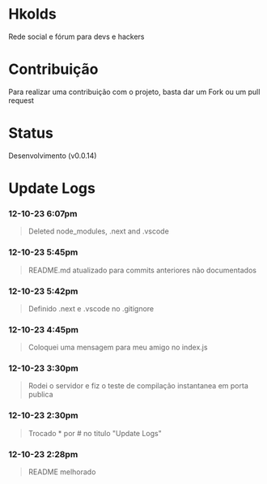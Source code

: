 # Hkolds #
Rede social e fórum para devs e hackers

# Contribuição #
Para realizar uma contribuição com o projeto, basta dar um Fork ou um pull request

# Status #
Desenvolvimento (v0.0.14)

# Update Logs #

### 12-10-23 6:07pm
> Deleted node_modules, .next and .vscode

### 12-10-23 5:45pm
> README.md atualizado para commits anteriores não documentados

### 12-10-23 5:42pm
> Definido .next e .vscode no .gitignore

### 12-10-23 4:45pm
> Coloquei uma mensagem para meu amigo no index.js

### 12-10-23 3:30pm
> Rodei o servidor e fiz o teste de compilação instantanea em porta publica

### 12-10-23 2:30pm
> Trocado * por # no titulo "Update Logs"

### 12-10-23 2:28pm
> README melhorado